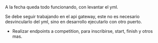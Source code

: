 A la fecha queda todo funcionando, con levantar el yml.

Se debe seguir trabajando en el api gateway, este no es necesario desvincularlo del yml, sino en desarrollo ejecutarlo con otro puerto.

- Realizar endpoints a competition, para inscribirse, start, finish y otros mas.
